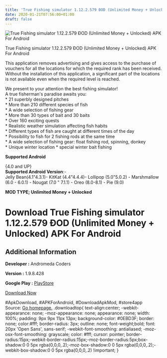 ```yaml
---
title: 'True Fishing simulator 1.12.2.579 ÐOD (Unlimited Money + Unlocked) APK For Android'
date: 2020-01-21T07:56:00+01:00
draft: false
---
```


![True Fishing simulator 1.12.2.579 ÐOD (Unlimited Money + Unlocked) APK For Android](https://i2.wp.com/apkhome.net/wp-content/uploads/2020/01/True-Fishing-simulator-1.12.2.579-ÐOD-Unlimited-Money-Unlocked.png "True Fishing simulator 1.12.2.579 ÐOD (Unlimited Money + Unlocked) APK For Android")

  

True Fishing simulator 1.12.2.579 ÐOD (Unlimited Money + Unlocked) APK For Android

This application removes advertising and gives access to the purchase of vouchers for all the locations for which the required rank has been received. Without the installation of this application, a significant part of the locations is not available even when the required level is reached.

We present to your attention the best fishing simulator!  
A true fisherman's paradise awaits you:  
\* 21 superbly designed pitches  
\* More than 210 different species of fish  
\* A wide selection of fishing gear  
\* More than 30 types of bait and 30 baits  
\* Over 160 exciting quests  
\* Realistic weather simulation affecting fish habits  
\* Different types of fish are caught at different times of the day  
\* Possibility to fish for 2 fishing rods at the same time  
\* A wide selection of fishing gear: float fishing rod, spinning, donkey  
\* Unique winter location \* special winter bait fishing

**Supported Android**

{4.0 and UP}  
**Supported Android Version**:-  
Jelly Bean(4.1"4.3.1)- KitKat (4.4"4.4.4)- Lollipop (5.0"5.0.2) - Marshmallow (6.0 - 6.0.1) - Nougat (7.0 " 7.1.1) - Oreo (8.0-8.1) - Pie (9.0)

**MOD TYPE; Unlimited Money + Unlocked**

Download True Fishing simulator 1.12.2.579 ÐOD (Unlimited Money + Unlocked) APK For Android
============================================================================================

Additional Information
----------------------

**Developer :** Andromeda Coders

**Version :** 1.9.8.428

**Google Play :** [PlayStore](https://play.google.com/store/apps/details?id=com.andromeda.truefishing.full)

  

[Download Now](https://store4app.co/post/true-fishing-simulator-1-12-2-579-od-unlimited-money-unlocked-apk-for-android_1579586430)

  
#ApkDownload, #APKForAndroid, #DownloadApkMod, #store4app  
Source: [Go homepage.](https://store4app.co/post/true-fishing-simulator-1-12-2-579-od-unlimited-money-unlocked-apk-for-android_1579586430) .downloadtop{ text-align:center; -webkit-appearance: none; -moz-appearance: none; appearance: none; width: 100%; padding: 9px 9px 11px 13px; background-color: #0EBD3F; border: none; color:#fff; border-radius: 3px; outline: none; font-weight;bold; font: 20px 'Open Sans', sans-serif; -webkit-font-smoothing: antialiased; -moz-osx-font-smoothing: grayscale; color: #fff; cursor: pointer; border-radius:15px;-webkit-border-radius:15px;-moz-border-radius:5px;box-shadow:0 0 5px rgba(0,0,0,.2);-moz-box-shadow:0 0 5px rgba(0,0,0,.2);-webkit-box-shadow:0 0 5px rgba(0,0,0,.2) !important; }